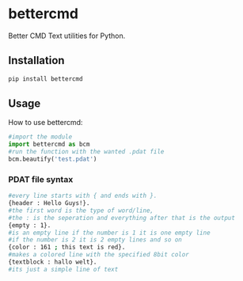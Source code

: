 # bettercmd

Better CMD Text utilities for Python.

## Installation

```bash
pip install bettercmd
```
## Usage
How to use bettercmd:
```python
#import the module
import bettercmd as bcm
#run the function with the wanted .pdat file
bcm.beautify('test.pdat')
```
### PDAT file syntax
```bash
#every line starts with { and ends with }.
{header : Hello Guys!}.
#the first word is the type of word/line,
#the : is the seperation and everything after that is the output
{empty : 1}.
#is an empty line if the number is 1 it is one empty line
#if the number is 2 it is 2 empty lines and so on
{color : 161 ; this text is red}.
#makes a colored line with the specified 8bit color
{textblock : hallo welt}.
#its just a simple line of text
